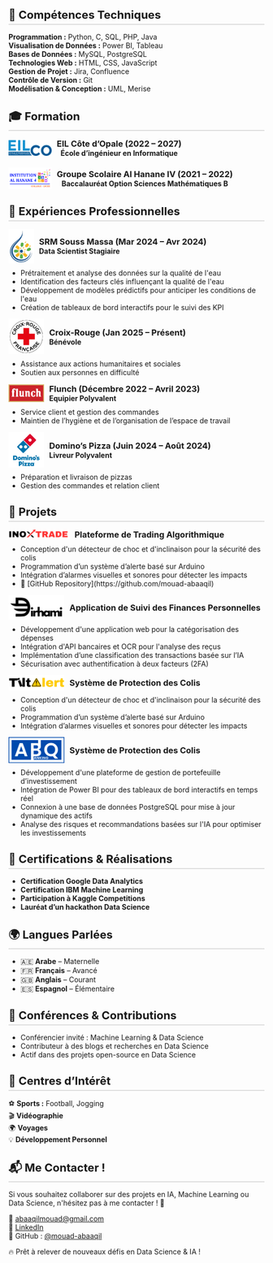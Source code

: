 <h2 style="font-size: 22px; font-weight: bold; margin-top: 30px; margin-bottom: 15px; border-bottom: 2px solid #ddd; padding-bottom: 5px;">
    🔧 Compétences Techniques
</h2>

**Programmation :** Python, C, SQL, PHP, Java  
**Visualisation de Données :** Power BI, Tableau  
**Bases de Données :** MySQL, PostgreSQL  
**Technologies Web :** HTML, CSS, JavaScript  
**Gestion de Projet :** Jira, Confluence  
**Contrôle de Version :** Git  
**Modélisation & Conception :** UML, Merise  

<h2 style="font-size: 22px; font-weight: bold; margin-top: 30px; margin-bottom: 15px; border-bottom: 2px solid #ddd; padding-bottom: 5px;">
    🎓 Formation
</h2>


<div style="display: flex; align-items: center; gap: 10px; margin-bottom: 20px;">
    <img src="assets/logos/eilco.png" width="85"/>
    <div style="display: flex; flex-direction: column; align-items: center;">
        <h3 style="margin: 0;">EIL Côte d’Opale (2022 – 2027)</h3>
        <p style="margin: 0; font-weight: bold;">École d’ingénieur en Informatique</p>
    </div>
</div>

<div style="display: flex; align-items: center; gap: 10px;">
    <img src="assets/logos/alhanane4.png" width="85"/>
    <div style="display: flex; flex-direction: column; align-items: center;">
        <h3 style="margin: 0;">Groupe Scolaire Al Hanane IV (2021 – 2022)</h3>
        <p style="margin: 0; font-weight: bold;">Baccalauréat Option Sciences Mathématiques B</p>
    </div>
</div>


<h2 style="font-size: 22px; font-weight: bold; margin-top: 30px; margin-bottom: 15px; border-bottom: 2px solid #ddd; padding-bottom: 5px;">
    💼 Expériences Professionnelles
</h2>
 
<div style="display: flex; align-items: center; gap: 10px;">
    <img src="assets/logos/srmsm.png" width="50"/>
    <div style="display: flex; flex-direction: column; align-items: flex-start;">
        <h3 style="margin: 0;">SRM Souss Massa (Mar 2024 – Avr 2024)</h3>
        <p style="margin: 0; font-weight: bold;">Data Scientist Stagiaire</p>
    </div>
</div>

<ul style="margin-top: 10px;">
    <li>Prétraitement et analyse des données sur la qualité de l'eau</li>
    <li>Identification des facteurs clés influençant la qualité de l'eau</li>
    <li>Développement de modèles prédictifs pour anticiper les conditions de l'eau</li>
    <li>Création de tableaux de bord interactifs pour le suivi des KPI</li>
</ul>
<div style="display: flex; align-items: center; gap: 10px;">
    <img src="assets/logos/croixrouge.png" width="70"/>
    <div style="display: flex; flex-direction: column; align-items: flex-start;">
        <h3 style="margin: 0;">Croix-Rouge (Jan 2025 – Présent)</h3>
        <p style="margin: 0; font-weight: bold;">Bénévole</p>
    </div>
</div>
<ul style="margin-top: 10px;">
    <li>Assistance aux actions humanitaires et sociales</li>
    <li>Soutien aux personnes en difficulté</li>
</ul>

<div style="display: flex; align-items: center; gap: 10px;">
    <img src="assets/logos/flunch.png" width="70"/>
    <div style="display: flex; flex-direction: column; align-items: flex-start;">
        <h3 style="margin: 0;">Flunch (Décembre 2022 – Avril 2023)</h3>
        <p style="margin: 0; font-weight: bold;">Equipier Polyvalent</p>
    </div>
</div>
<ul style="margin-top: 10px;">
    <li>Service client et gestion des commandes</li>
    <li>Maintien de l’hygiène et de l’organisation de l’espace de travail</li>
</ul>

<div style="display: flex; align-items: center; gap: 10px;">
    <img src="assets/logos/dominos.png" width="70"/>
    <div style="display: flex; flex-direction: column; align-items: flex-start;">
        <h3 style="margin: 0;">Domino’s Pizza (Juin 2024 – Août 2024)</h3>
        <p style="margin: 0; font-weight: bold;">Livreur Polyvalent</p>
    </div>
</div>
<ul style="margin-top: 10px;">
    <li>Préparation et livraison de pizzas</li>
    <li>Gestion des commandes et relation client</li>
</ul>

<h2 style="font-size: 22px; font-weight: bold; margin-top: 30px; margin-bottom: 15px; border-bottom: 2px solid #ddd; padding-bottom: 5px;">
    📌 Projets
</h2>
 
<div style="display: flex; align-items: center; gap: 10px;">
    <img src="assets/logos/inoxtrade.png" width="120"/>
    <h3 style="margin: 0; align-self: center;">Plateforme de Trading Algorithmique</h3>
</div>

<ul style="margin-top: 10px;">
    <li>Conception d'un détecteur de choc et d'inclinaison pour la sécurité des colis</li>
    <li>Programmation d’un système d’alerte basé sur Arduino</li>
    <li>Intégration d’alarmes visuelles et sonores pour détecter les impacts</li>
    <li>🔗 [GitHub Repository](https://github.com/mouad-abaaqil)</li>
</ul>  

<div style="display: flex; align-items: center; gap: 10px;">
    <img src="assets/logos/dirhami.png" width="110"/>
    <h3 style="margin: 0; align-self: center;">Application de Suivi des Finances Personnelles</h3>
</div>

<ul style="margin-top: 10px;">
    <li>Développement d'une application web pour la catégorisation des dépenses</li>
    <li>Intégration d'API bancaires et OCR pour l'analyse des reçus</li>
    <li>Implémentation d’une classification des transactions basée sur l’IA</li>
    <li>Sécurisation avec authentification à deux facteurs (2FA)</li>
</ul>

<div style="display: flex; align-items: center; gap: 10px;">
    <img src="assets/logos/tiltalert.png" width="110"/>
    <h3 style="margin: 0; align-self: center;">Système de Protection des Colis</h3>
</div>

<ul style="margin-top: 10px;">
    <li>Conception d'un détecteur de choc et d'inclinaison pour la sécurité des colis</li>
    <li>Programmation d’un système d’alerte basé sur Arduino</li>
    <li>Intégration d’alarmes visuelles et sonores pour détecter les impacts</li>
</ul> 

<div style="display: flex; align-items: center; gap: 10px;">
    <img src="assets/logos/abq_banking.png" width="110"/>
    <h3 style="margin: 0; align-self: center;">Système de Protection des Colis</h3>
</div>
<ul style="margin-top: 10px;">
    <li>Développement d'une plateforme de gestion de portefeuille d’investissement</li>
    <li>Intégration de Power BI pour des tableaux de bord interactifs en temps réel</li>
    <li>Connexion à une base de données PostgreSQL pour mise à jour dynamique des actifs</li>
    <li>Analyse des risques et recommandations basées sur l'IA pour optimiser les investissements</li>
</ul> 


<h2 style="font-size: 22px; font-weight: bold; margin-top: 30px; margin-bottom: 15px; border-bottom: 2px solid #ddd; padding-bottom: 5px;">
    📜 Certifications & Réalisations
</h2>

- **Certification Google Data Analytics**  
- **Certification IBM Machine Learning**  
- **Participation à Kaggle Competitions**  
- **Lauréat d’un hackathon Data Science**   

<h2 style="font-size: 22px; font-weight: bold; margin-top: 30px; margin-bottom: 15px; border-bottom: 2px solid #ddd; padding-bottom: 5px;">
    🌍 Langues Parlées
</h2>

- 🇦🇪 **Arabe** – Maternelle
- 🇫🇷 **Français** – Avancé
- 🇬🇧 **Anglais** – Courant
- 🇪🇸 **Espagnol** – Élémentaire



<h2 style="font-size: 22px; font-weight: bold; margin-top: 30px; margin-bottom: 15px; border-bottom: 2px solid #ddd; padding-bottom: 5px;">
    🎤 Conférences & Contributions
</h2>
<ul style="margin-top: 10px;">
    <li>Conférencier invité : Machine Learning & Data Science</li>
    <li>Contributeur à des blogs et recherches en Data Science</li>
    <li>Actif dans des projets open-source en Data Science</li>
</ul>

<h2 style="font-size: 22px; font-weight: bold; margin-top: 30px; margin-bottom: 15px; border-bottom: 2px solid #ddd; padding-bottom: 5px;">
    🎯 Centres d’Intérêt
</h2>

⚽ **Sports :** Football, Jogging  
🎬 **Vidéographie**  
🌍 **Voyages**  
💡 **Développement Personnel**    


<h2 style="font-size: 22px; font-weight: bold; margin-top: 30px; margin-bottom: 15px; border-bottom: 2px solid #ddd; padding-bottom: 5px;">
    📬 Me Contacter !
</h2>

Si vous souhaitez collaborer sur des projets en IA, Machine Learning ou Data Science, n'hésitez pas à me contacter ! 🚀  

📧 abaaqilmouad@gmail.com  
🔗 [LinkedIn](https://www.linkedin.com/in/mouad-abaaqil)  
📌 GitHub : [@mouad-abaaqil](https://github.com/mouad-abaaqil)  

🔥 Prêt à relever de nouveaux défis en Data Science & IA !
